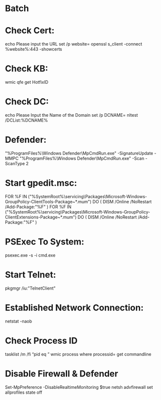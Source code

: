 # Batch

# Check Cert:
echo Please input the URL
set /p website=
openssl s_client -connect %website%:443 -showcerts

# Check KB:
wmic qfe get HotfixID

# Check DC:
echo Please Input the Name of the Domain
set /p DCNAME=
nltest /DCList:%DCNAME%

# Defender:
"%ProgramFiles%\Windows Defender\MpCmdRun.exe" -SignatureUpdate -MMPC
"%ProgramFiles%\Windows Defender\MpCmdRun.exe" -Scan -ScanType 2

# Start gpedit.msc:
FOR %F IN ("%SystemRoot%\servicing\Packages\Microsoft-Windows-GroupPolicy-ClientTools-Package~*.mum") DO ( DISM /Online /NoRestart /Add-Package:"%F" )
FOR %F IN ("%SystemRoot%\servicing\Packages\Microsoft-Windows-GroupPolicy-ClientExtensions-Package~*.mum") DO ( DISM /Online /NoRestart /Add-Package:"%F" )

# PSExec To System:
psexec.exe -s -i cmd.exe

# Start Telnet:
pkgmgr /iu:"TelnetClient"

# Established Network Connection:
netstat -naob

# Check Process ID
tasklist /m /fi “pid eq <PID>”
wmic process where processid=<PID> get commandline

# Disable Firewall & Defender
Set-MpPreference -DisableRealtimeMonitoring $true
netsh advfirewall set allprofiles state off

